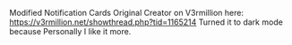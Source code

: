 Modified Notification Cards
Original Creator on V3rmillion here: https://v3rmillion.net/showthread.php?tid=1165214
Turned it to dark mode because
Personally I like it more.
